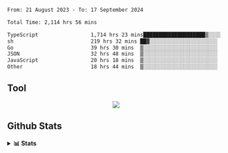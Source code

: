 <!--START_SECTION:waka-->

```txt
From: 21 August 2023 - To: 17 September 2024

Total Time: 2,114 hrs 56 mins

TypeScript                 1,714 hrs 23 mins████████████████████▒░░░░   81.06 %
sh                         219 hrs 32 mins ██▓░░░░░░░░░░░░░░░░░░░░░░   10.38 %
Go                         39 hrs 30 mins  ▒░░░░░░░░░░░░░░░░░░░░░░░░   01.87 %
JSON                       32 hrs 48 mins  ▒░░░░░░░░░░░░░░░░░░░░░░░░   01.55 %
JavaScript                 20 hrs 18 mins  ▒░░░░░░░░░░░░░░░░░░░░░░░░   00.96 %
Other                      18 hrs 44 mins  ▒░░░░░░░░░░░░░░░░░░░░░░░░   00.89 %
```

<!--END_SECTION:waka-->

## Tool
<p align="center">
  <a href="https://github.com/chaninlaw">
    <img src="https://skillicons.dev/icons?i=js,typescript,express,nodejs,react,next,postgres,mongodb,html,css,styledcomponents,tailwind,materialui,figma,git,github&perline=8" />
  </a>
</p>

## Github Stats
<details close>
  <summary><b>📊 Stats</b></summary>
  <div align = "center">
    
<picture>
  <source
    srcset="https://github-readme-stats.vercel.app/api?username=chaninlaw&show_icons=true&theme=dark"
    media="(prefers-color-scheme: dark)"
  />
  <source
    srcset="https://github-readme-stats.vercel.app/api?username=chaninlaw&show_icons=true"
    media="(prefers-color-scheme: light), (prefers-color-scheme: no-preference)"
  />
  <img src="https://github-readme-stats.vercel.app/api?username=chaninlaw&show_icons=true" />
</picture>
    
<picture>
  <source
    srcset="https://github-readme-stats.vercel.app/api/top-langs/?username=chaninlaw&layout=donut&theme=dark"
    media="(prefers-color-scheme: dark)"
  />
  <source
    srcset="https://github-readme-stats.vercel.app/api/top-langs/?username=chaninlaw&layout=donut"
    media="(prefers-color-scheme: light), (prefers-color-scheme: no-preference)"
  />
  <img src="https://github-readme-stats.vercel.app/api/top-langs/?username=chaninlaw&layout=donut" />
</picture>
    
  </div>
  
</details>

